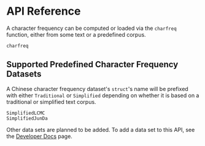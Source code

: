 # API Reference
A character frequency can be computed or loaded via the `charfreq` function, either from some text or a predefined corpus.
```@docs
charfreq
```

## Supported Predefined Character Frequency Datasets
A Chinese character frequency dataset's `struct`'s name will be prefixed with either `Traditional` or `Simplified` depending on whether it is based on a traditional or simplified text corpus.

```@docs
SimplifiedLCMC
SimplifiedJunDa
```

Other data sets are planned to be added. To add a data set to this API, see the [Developer Docs](@ref) page.
